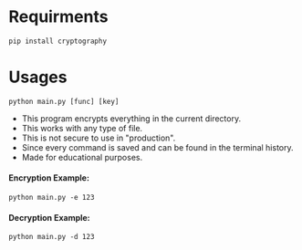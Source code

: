 # Requirments

`pip install cryptography`

# Usages

`python main.py [func] [key]`

- This program encrypts everything in the current directory.
- This works with any type of file.
- This is not secure to use in "production".
- Since every command is saved and can be found in the terminal history.
- Made for educational purposes.

#### Encryption Example:

`python main.py -e 123`

#### Decryption Example:

`python main.py -d 123`
